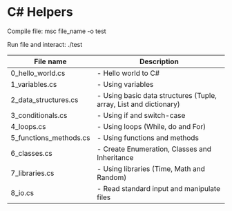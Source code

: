# C# Helpers

Compile file:
msc file_name -o test

Run file and interact:
./test

| File name        		| Description 												   |
| --------------------- |------------------------------------------------------------- |
| 0_hello_world.cs 			| - Hello world to C# |
| 1_variables.cs			| - Using variables |
| 2_data_structures.cs		| - Using basic data structures (Tuple, array, List and dictionary) |
| 3_conditionals.cs			| - Using if and switch-case |
| 4_loops.cs				| - Using loops (While, do and For) |
| 5_functions_methods.cs 	| - Using functions and methods |
| 6_classes.cs 				| - Create Enumeration, Classes and Inheritance |
| 7_libraries.cs 			| - Using libraries (Time, Math and Random) |
| 8_io.cs 					| - Read standard input and manipulate files |